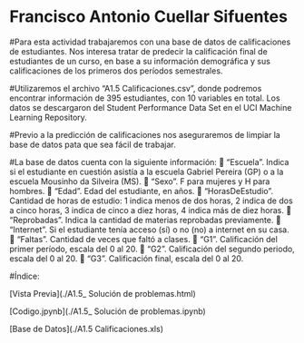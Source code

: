 # Francisco Antonio Cuellar Sifuentes
#Para esta actividad trabajaremos con una base de datos de calificaciones de estudiantes. Nos interesa tratar de predecir la calificación final de estudiantes de un curso, en base a su información demográfica y sus calificaciones de los primeros dos períodos semestrales.

#Utilizaremos el archivo “A1.5 Calificaciones.csv”, donde podremos encontrar información de 395 estudiantes, con 10 variables en total. Los datos se descargaron del Student Performance Data Set en el UCI Machine Learning Repository.

#Previo a la predicción de calificaciones nos aseguraremos de limpiar la base de datos pata que sea fácil de trabajar.

#La base de datos cuenta con la siguiente información:  “Escuela”. Indica si el estudiante en cuestión asistía a la escuela Gabriel Pereira (GP) o a la escuela Mousinho da Silveira (MS).  “Sexo”. F para mujeres y H para hombres.  “Edad”. Edad del estudiante, en años.  “HorasDeEstudio”. Cantidad de horas de estudio: 1 indica menos de dos horas, 2 indica de dos a cinco horas, 3 indica de cinco a diez horas, 4 indica más de diez horas.  “Reprobadas”. Indica la cantidad de materias reprobadas previamente.  “Internet”. Si el estudiante tenía acceso (sí) o no (no) a internet en su casa.  “Faltas”. Cantidad de veces que faltó a clases.  “G1”. Calificación del primer período, escala del 0 al 20.  “G2”. Calificación del segundo periodo, escala del 0 al 20.  “G3”. Calificación final, escala del 0 al 20.

#Índice:

[Vista Previa](./A1.5_ Solución de problemas.html)

[Codigo.jpynb](./A1.5_ Solución de problemas.ipynb)

[Base de Datos](./A1.5 Calificaciones.xls)

